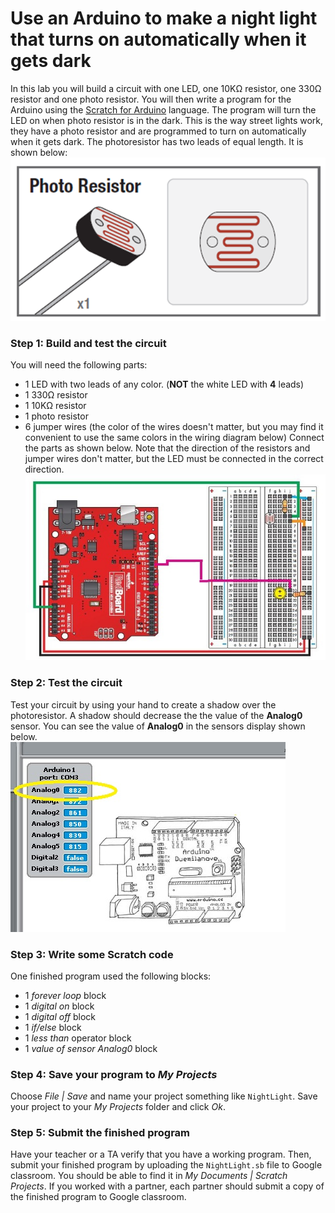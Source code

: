 # Use an Arduino to make a night light that turns on automatically when it gets dark
In this lab you will build a circuit with one LED, one 10KΩ resistor, one 330Ω resistor and one photo resistor. You will then write a program for the Arduino using the [Scratch for Arduino](http://s4a.cat/) language. The program will turn the LED on when photo resistor is in the dark. This is the way street lights work, they have a photo resistor and are programmed to turn on automatically when it gets dark. The photoresistor has two leads of equal length. It is shown below:   
![](Theremin2.png)     

### Step 1: Build and test the circuit
You will need the following parts:
- 1 LED with two leads of any color. (**NOT** the white LED with **4** leads)
- 1 330Ω resistor
- 1 10KΩ resistor
- 1 photo resistor    
- 6 jumper wires (the color of the wires doesn't matter, but you may find it convenient to use the same colors in the wiring diagram below) Connect the parts as shown below. Note that the direction of the resistors and jumper wires don't matter, but the LED must be connected in the correct direction.
![](ArduinoNightLightCircuit13.jpg)   

### Step 2: Test the circuit
Test your circuit by using your hand to create a shadow over the photoresistor. A shadow should decrease the the value of the **Analog0** sensor. You can see the value of **Analog0** in the sensors display shown below.   
![](Theremin4a.jpg)

### Step 3: Write some Scratch code
One finished program used the following blocks:
- 1 *forever loop* block
- 1 *digital on* block
- 1 *digital off* block
- 1 *if/else* block
- 1 *less than* operator block
- 1 *value of sensor Analog0* block

  
### Step 4: Save your program to *My Projects*
Choose *File | Save* and name your project something like `NightLight`. Save your project to your *My Projects* folder and click *Ok*.   

### Step 5: Submit the finished program
Have your teacher or a TA verify that you have a working program. Then, submit your finished program by uploading the `NightLight.sb` file to Google classroom. You should be able to find it in *My Documents | Scratch Projects*. If you worked with a partner, each partner should submit a copy of the finished program to Google classroom.   
